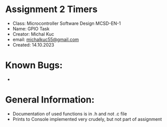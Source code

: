 # Assignment 2 Timers 

* Class: 		Microcontroller Software Design MCSD-EN-1
* Name: 		GPIO Task
* Creator: 		Michal Kuc
* email:		michalkuc55@gmail.com
* Created:		14.10.2023

# Known Bugs:

* 

# General Information:

* Documentation of used functions is in .h and not .c file
* Prints to Console implemented very crudely, but not part of assignment
